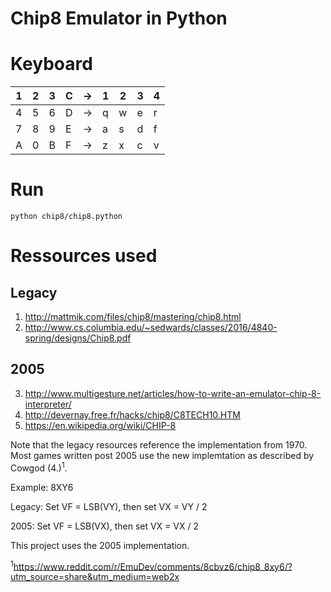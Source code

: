 # Chip8 Emulator in Python

# Keyboard

| 1 | 2 | 3 | C | → | 1 | 2 | 3 | 4 |
|---|---|---|---|----|---|---|---|---|
| 4 | 5 | 6 | D | → | q | w | e | r |
| 7 | 8 | 9 | E | → | a | s | d | f |
| A | 0 | B | F | → | z | x | c | v |

# Run

`python chip8/chip8.python`

# Ressources used
## Legacy
1. http://mattmik.com/files/chip8/mastering/chip8.html
2. http://www.cs.columbia.edu/~sedwards/classes/2016/4840-spring/designs/Chip8.pdf

## 2005
3. http://www.multigesture.net/articles/how-to-write-an-emulator-chip-8-interpreter/
4. http://devernay.free.fr/hacks/chip8/C8TECH10.HTM
5. https://en.wikipedia.org/wiki/CHIP-8

Note that the legacy resources reference the implementation from 1970. Most games written post 2005 use the new implemtation as described by Cowgod (4.)<sup>1</sup>.

Example: 8XY6

Legacy: Set VF = LSB(VY), then set VX = VY / 2

2005: Set VF = LSB(VX), then set VX = VX / 2

This project uses the 2005 implementation.

<sup>1</sup>https://www.reddit.com/r/EmuDev/comments/8cbvz6/chip8_8xy6/?utm_source=share&utm_medium=web2x
